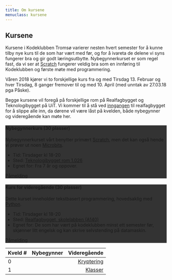 ```yaml
---
title: Om kursene
menuclass: kursene
---
```

## Kursene

Kursene i Kodeklubben Tromsø varierer nesten hvert semester for å kunne tilby nye kurs til de som har vært med før,
og for å ivareta de delene vi syns fungerer bra og gir godt læringsutbytte. Nybegynnerkurset er som regel fast, da
vi ser at [Scratch](https://scratch.mit.edu) fungerer veldig bra som en innføring til Kodeklubben og første møte med programmering.

Våren 2018 kjører vi to forskjellige kurs fra og med Tirsdag 13. Februar og hver Tirsdag, 8 ganger fremover til og med 10. April (med unntak av 27.03.18 pga Påske).

Begge kursene vil foregå på forskjellige rom på Realfagbygget og Teknologibygget på UiT. Vi kommer til å stå ved <a href="http://bit.ly/2EnaCC1">inngangen</a> til realfagbygget for å slippe alle inn, da dørene vil være låst på kvelden, både nybegynner og videregående kan møte her.

<div class="row">
    <div class="col-sm-6">
        <div class="card card-inverse" style="background-color: #333; border-color: #333;">
        <!-- img class="card-img-top" src="..." alt="Card image cap" -->
        <div class="card-block">
            <h4 class="card-title">Nybegynnerkurs (30 plasser)</h4>
            <p class="card-text">
            Nybegynnerkurset vårt benytter primært <a href="https://scratch.mit.edu">Scratch</a>, men det kan også hende vi prøver ut noen <a href="http://microbit.org">Microbits</a>.
            </p>
            <ul class="list-group list-group-flush">
            <li class="list-group-item">Tid: Tirsdager kl 18-20</li>
            <li class="list-group-item">Sted: <a href="http://bit.ly/2EnfF5m">Teknologibygget rom 1.026</a></li>
            <li class="list-group-item">Egnet for: Fra 7 år og oppover.</li>
            </ul>
            <a href="https://skjema.uio.no/kodeklubbnybegynner" target="_blank" class="btn btn-primary">Påmelding</a>
        </div>
        </div>
    </div>
    <div class="col-sm-6">
        <div class="card card-inverse" style="background-color: #333; border-color: #333;">
        <!-- img class="card-img-top" src="..." alt="Card image cap" -->
        <div class="card-block">
            <h4 class="card-title">Kurs for videregående (30 plasser)</h4>
            <p class="card-text">
            Dette kurset inneholder tekstbasert programmering, hovedsaklig med <a href="https://www.python.org/">Python</a>.
            </p>
            <ul class="list-group list-group-flush">
            <li class="list-group-item">Tid: Tirsdager kl 18-20</li>
            <li class="list-group-item">Sted: <a href="http://bit.ly/2EYCaP9">Realfagbygget, skolelabben (A140)</a> </li>
            <li class="list-group-item">Egnet for: De som har vært på kodeklubben minst ett semester før, skjønner litt engelsk og kan skrive selvstending på datamaskin.</li>
            </ul>
            <a href="https://skjema.uio.no/kodeklubbvideregaende" target="_blank" class="btn btn-primary">Påmelding</a>
        </div>
        </div>
    </div>
</div>

|  Kveld #      | Nybegynner    | Videregående  |
| ------------- |:-------------:| -----:|
| 0             |  				  | [Kryptering](https://github.com/kodeklubben-tromso/python/blob/master/0/crypt.py) |
| 1             |       		  | [Klasser](https://github.com/kodeklubben-tromso/python/blob/master/1/class_intro.py)|

